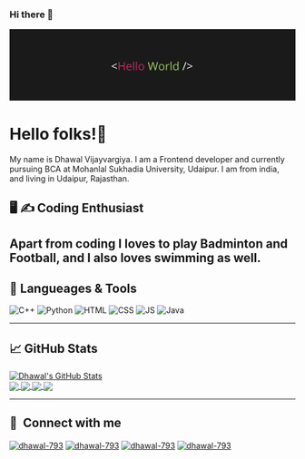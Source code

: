 ### Hi there 👋

<!--
**dhawal-793/dhawal-793** is a ✨ _special_ ✨ repository because its `README.md` (this file) appears on your GitHub profile.

Here are some ideas to get you started:

- 🔭 I’m currently working on ...
- 🌱 I’m currently learning ...
- 👯 I’m looking to collaborate on ...
- 🤔 I’m looking for help with ...
- 💬 Ask me about ...
- 📫 How to reach me: ...
- 😄 Pronouns: ...
- ⚡ Fun fact: ...
-->
![Header](https://github.com/AashimaAhuja/AashimaAhuja/blob/main/images/banner.png)

# Hello folks!👋

My name is Dhawal Vijayvargiya. I am a Frontend developer and currently pursuing BCA at Mohanlal Sukhadia University, Udaipur. I am from india, and living in Udaipur, Rajasthan.

## 🖥️ &#x270d; Coding Enthusiast

Apart from coding I loves to play Badminton and Football, and I also loves swimming as well.
----

## 🔧 Langueages & Tools
<p align='left'>
  <img src="https://upload.wikimedia.org/wikipedia/commons/9/91/AnantP%40cpp.png" alt="C++" width="40" height="40"/>
  <img src="https://upload.wikimedia.org/wikipedia/commons/c/c3/Python-logo-notext.svg" alt="Python" width="40" height="40"/>
  <img src="https://upload.wikimedia.org/wikipedia/commons/thumb/6/61/HTML5_logo_and_wordmark.svg/2048px-HTML5_logo_and_wordmark.svg.png" alt="HTML" width="40" height="45">
  <img src='https://upload.wikimedia.org/wikipedia/commons/thumb/d/d5/CSS3_logo_and_wordmark.svg/1200px-CSS3_logo_and_wordmark.svg.png' alt="CSS" width="40" height="45">
  <img src='https://upload.wikimedia.org/wikipedia/commons/6/6a/JavaScript-logo.png' height='35' width='auto' alt="JS">
  <img src="https://upload.wikimedia.org/wikipedia/commons/b/bc/Faenza-text-x-java.svg" alt="Java" width="auto" height="40"/>
</p>

----

## &#x1f4c8; GitHub Stats
<!-- <a href="https://github.com/dhawal-793/dhawal-793">
  <img align="center" src="https://github-readme-stats.vercel.app/api/top-langs/?username=dhawal-793&title_color=ffffff&text_color=c9cacc&icon_color=2bbc8a&bg_color=1d1f21&langs_count=5" />
</a> -->
<a href="https://github.com/dhawal-793/dhawal-793">
  <img align="center" src="https://github-readme-stats.vercel.app/api?username=dhawal-793&show_icons=true&line_height=27&count_private=true&title_color=ffffff&text_color=c9cacc&icon_color=2bbc8a&bg_color=1d1f21" alt="Dhawal's GitHub Stats" />
</a><br>
<a href="https://github.com/dhawal-793/dhawal-793">
   <img align="center" src="https://github-readme-stats.vercel.app/api/pin/?username=dhawal-793&repo=Skill-India-ML-AI-Internship-Inventory-Management-System&title_color=ffffff&text_color=c9cacc&icon_color=2bbc8a&bg_color=1d1f21" />
</a>
<a href="https://github.com/dhawal-793/dhawal-793">
   <img align="center" src="https://github-readme-stats.vercel.app/api/pin/?username=dhawal-793&repo=Simple-Interest-Calculator-Assignment-Coursera-IBM&title_color=ffffff&text_color=c9cacc&icon_color=2bbc8a&bg_color=1d1f21" />
</a>
<a href="https://github.com/dhawal-793/dhawal-793">
   <img align="center" src="https://github-readme-stats.vercel.app/api/pin/?username=dhawal-793&repo=The-Sparks-Foundation-Internship&title_color=ffffff&text_color=c9cacc&icon_color=2bbc8a&bg_color=1d1f21" />
</a>
<a href="https://github.com/dhawal-793/dhawal-793">
   <img align="center" src="https://github-readme-stats.vercel.app/api/pin/?username=dhawal-793&repo=Command-line-application-for-Task-Management&title_color=ffffff&text_color=c9cacc&icon_color=2bbc8a&bg_color=1d1f21" />
</a>

----

## 🔗 &nbsp;**Connect with me**
<p align="left">
<a href="https://www.linkedin.com/in/dhawal-vijayvargiya-188683214/" target="blank"><img align="center" src="https://upload.wikimedia.org/wikipedia/commons/c/ca/LinkedIn_logo_initials.png" alt="dhawal-793" height="38" width="38" /></a>
<a href="https://stackoverflow.com/users/17684111/dhawal-793" target="blank"><img align="center" src="https://upload.wikimedia.org/wikipedia/commons/e/ef/Stack_Overflow_icon.svg" alt="dhawal-793" height="45" width="45" /></a>
<a href="https://www.kaggle.com/dhawalvijayvargiya" target="blank"><img align="center" src="https://upload.wikimedia.org/wikipedia/commons/4/46/Cib-kaggle_%28CoreUI_Icons_v1.0.0%29.svg" alt="dhawal-793" height="40" width="45" /></a>
<a href="https://www.codechef.com/users/dhawal_793" target="blank"><img align="center" src="https://cdn.codechef.com/images/cc-logo-mobile-1.svg" alt="dhawal-793" height="45" width="45" /></a>
<!--<a href="https://instagram.com/793_dev" target="blank"><img align="center" src="https://raw.githubusercontent.com/rahuldkjain/github-profile-readme-generator/master/src/images/icons/Social/instagram.svg" alt="dhawal-793" height="30" width="40" /></a> -->

</p>
